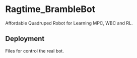 # Ragtime_BrambleBot
Affordable Quadruped Robot for Learning MPC, WBC and RL.

## Deployment

Files for control the real bot.